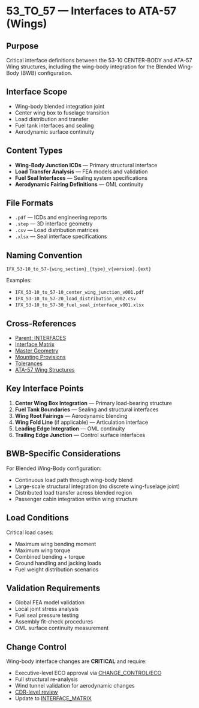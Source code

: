 # 53_TO_57 — Interfaces to ATA-57 (Wings)

## Purpose

Critical interface definitions between the 53-10 CENTER-BODY and ATA-57 Wing structures, including the wing-body integration for the Blended Wing-Body (BWB) configuration.

## Interface Scope

- Wing-body blended integration joint
- Center wing box to fuselage transition
- Load distribution and transfer
- Fuel tank interfaces and sealing
- Aerodynamic surface continuity

## Content Types

- **Wing-Body Junction ICDs** — Primary structural interface
- **Load Transfer Analysis** — FEA models and validation
- **Fuel Seal Interfaces** — Sealing system specifications
- **Aerodynamic Fairing Definitions** — OML continuity

## File Formats

- `.pdf` — ICDs and engineering reports
- `.step` — 3D interface geometry
- `.csv` — Load distribution matrices
- `.xlsx` — Seal interface specifications

## Naming Convention

```
IFX_53-10_to_57-{wing_section}_{type}_v{version}.{ext}
```

Examples:
- `IFX_53-10_to_57-10_center_wing_junction_v001.pdf`
- `IFX_53-10_to_57-20_load_distribution_v002.csv`
- `IFX_53-10_to_57-30_fuel_seal_interface_v001.xlsx`

## Cross-References

- [Parent: INTERFACES](../README.md)
- [Interface Matrix](../../INTERFACE_MATRIX/README.md)
- [Master Geometry](../../MASTER_GEOMETRY/REFERENCES/README.md)
- [Mounting Provisions](../../MOUNTING/)
- [Tolerances](../../TOLERANCES/)
- [ATA-57 Wing Structures](../../../../../../../57-WING-STRUCTURES/)

## Key Interface Points

1. **Center Wing Box Integration** — Primary load-bearing structure
2. **Fuel Tank Boundaries** — Sealing and structural interfaces
3. **Wing Root Fairings** — Aerodynamic blending
4. **Wing Fold Line** (if applicable) — Articulation interface
5. **Leading Edge Integration** — OML continuity
6. **Trailing Edge Junction** — Control surface interfaces

## BWB-Specific Considerations

For Blended Wing-Body configuration:
- Continuous load path through wing-body blend
- Large-scale structural integration (no discrete wing-fuselage joint)
- Distributed load transfer across blended region
- Passenger cabin integration within wing structure

## Load Conditions

Critical load cases:
- Maximum wing bending moment
- Maximum wing torque
- Combined bending + torque
- Ground handling and jacking loads
- Fuel weight distribution scenarios

## Validation Requirements

- Global FEA model validation
- Local joint stress analysis
- Fuel seal pressure testing
- Assembly fit-check procedures
- OML surface continuity measurement

## Change Control

Wing-body interface changes are **CRITICAL** and require:
- Executive-level ECO approval via [CHANGE_CONTROL/ECO](../../CHANGE_CONTROL/ECO/README.md)
- Full structural re-analysis
- Wind tunnel validation for aerodynamic changes
- [CDR-level review](../../REVIEWS/CDR/README.md)
- Update to [INTERFACE_MATRIX](../../INTERFACE_MATRIX/README.md)
